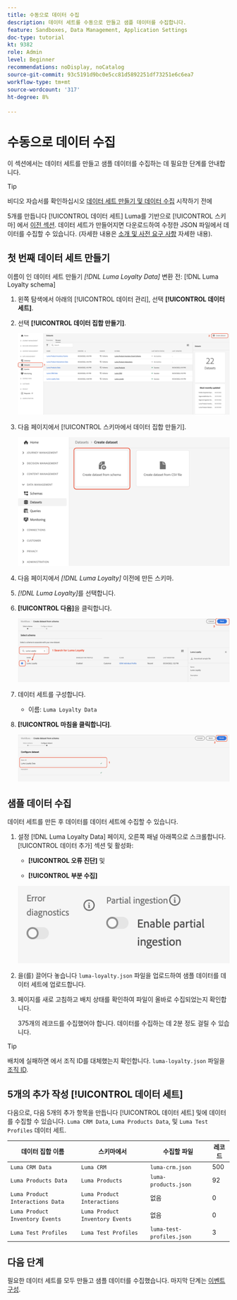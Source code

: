 ```yaml
---
title: 수동으로 데이터 수집
description: 데이터 세트를 수동으로 만들고 샘플 데이터를 수집합니다.
feature: Sandboxes, Data Management, Application Settings
doc-type: tutorial
kt: 9382
role: Admin
level: Beginner
recommendations: noDisplay, noCatalog
source-git-commit: 93c5191d9bc0e5cc81d5892251df73251e6c6ea7
workflow-type: tm+mt
source-wordcount: '317'
ht-degree: 8%

---
```



# 수동으로 데이터 수집

이 섹션에서는 데이터 세트를 만들고 샘플 데이터를 수집하는 데 필요한 단계를 안내합니다.

>[!TIP]
>
> 비디오 자습서를 확인하십시오 [데이터 세트 만들기 및 데이터 수집](/help/set-up-data/create-datasets-and-ingest-data.md) 시작하기 전에

5개를 만듭니다 [!UICONTROL 데이터 세트] Luma를 기반으로 [!UICONTROL 스키마] 에서 [이전 섹션](/help/tutorial-configure-a-training-sandbox/manual-data-set-up.md). 데이터 세트가 만들어지면 다운로드하여 수정한 JSON 파일에서 데이터를 수집할 수 있습니다. (자세한 내용은 [소개 및 사전 요구 사항](/help/tutorial-configure-a-training-sandbox/introduction-and-prerequisites.md) 자세한 내용).

## 첫 번째 데이터 세트 만들기

이름이 인 데이터 세트 만들기 *[!DNL Luma Loyalty Data]* 변환 전: [!DNL Luma Loyalty schema]

1. 왼쪽 탐색에서 아래의 [!UICONTROL 데이터 관리], 선택 **[!UICONTROL 데이터 세트]**.

1. 선택 **[!UICONTROL 데이터 집합 만들기]**.

   ![데이터 집합 만들기](assets/create-dataset.png)

1. 다음 페이지에서 [!UICONTROL 스키마에서 데이터 집합 만들기].

   ![스키마에서 데이터 집합 만들기](assets/create-dataset-from-schema.png)

1. 다음 페이지에서 *[!DNL Luma Loyalty]* 이전에 만든 스키마.

1. *[!DNL Luma Loyalty]*&#x200B;를 선택합니다.

1. **[!UICONTROL 다음]**&#x200B;을 클릭합니다.

   ![스키마 검색 및 선택](assets/create-dataset-select-schema.png)

1. 데이터 세트를 구성합니다.

   * 이름: `Luma Loyalty Data`

1. **[!UICONTROL 마침을 클릭합니다]**.

   ![데이터 세트 구성](assets/create-dataset-configure.png)

## 샘플 데이터 수집

데이터 세트를 만든 후 데이터를 데이터 세트에 수집할 수 있습니다.

1. 설정 [!DNL Luma Loyalty Data] 페이지, 오른쪽 패널 아래쪽으로 스크롤합니다. [!UICONTROL 데이터 추가] 섹션 및 활성화:

   * **[!UICONTROL 오류 진단]** 및

   * **[!UICONTROL 부분 수집]**

   ![데이터 수집](assets/ingest-data.png)

1. 을(를) 끌어다 놓습니다 `luma-loyalty.json` 파일을 업로드하여 샘플 데이터를 데이터 세트에 업로드합니다.

1. 페이지를 새로 고침하고 배치 상태를 확인하여 파일이 올바로 수집되었는지 확인합니다.

   375개의 레코드를 수집했어야 합니다. 데이터를 수집하는 데 2분 정도 걸릴 수 있습니다.

>[!TIP]
>
>배치에 실패하면 에서 조직 ID를 대체했는지 확인합니다. `luma-loyalty.json` 파일을 [조직 ID](https://experienceleague.adobe.com/docs/core-services/interface/administration/organizations.html?lang=ko-KR).

## 5개의 추가 작성 [!UICONTROL 데이터 세트]

다음으로, 다음 5개의 추가 항목을 만듭니다 [!UICONTROL 데이터 세트] 및에 데이터를 수집할 수 있습니다. `Luma CRM Data`, `Luma Products Data`, 및 `Luma Test Profiles` 데이터 세트.

| 데이터 집합 이름 | 스키마에서 | 수집할 파일 | 레코드 |
| -----| ------ | -------| ------- |
| `Luma CRM Data` | `Luma CRM` | `luma-crm.json` | 500 |
| `Luma Products Data` | `Luma Products` | `luma-products.json` | 92 |
| `Luma Product Interactions Data` | `Luma Product Interactions` | 없음 | 0 |
| `Luma Product Inventory Events` | `Luma Product Inventory Events` | 없음 | 0 |
| `Luma Test Profiles` | `Luma Test Profiles` | `luma-test-profiles.json` | 3 |

## 다음 단계

필요한 데이터 세트를 모두 만들고 샘플 데이터를 수집했습니다. 마지막 단계는 [이벤트 구성](/help/tutorial-configure-a-training-sandbox/configure-events.md).
